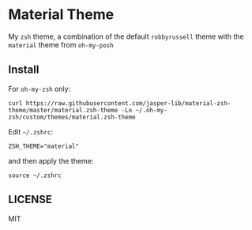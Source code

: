 # Material Theme

My `zsh` theme, a combination of the default `robbyrussell` theme with the `material` theme from `oh-my-posh`

## Install

For `oh-my-zsh` only:

```
curl https://raw.githubusercontent.com/jasper-lib/material-zsh-theme/master/material.zsh-theme -Lo ~/.oh-my-zsh/custom/themes/material.zsh-theme
```

Edit `~/.zshrc`:

```
ZSH_THEME="material"
```

and then apply the theme:

```
source ~/.zshrc
```

## LICENSE

MIT

